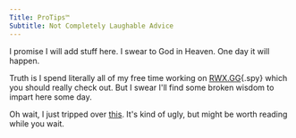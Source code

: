 ```yaml
---
Title: ProTips™
Subtitle: Not Completely Laughable Advice
---
```


I promise I will add stuff here. I swear to God in Heaven. One day it will happen.

Truth is I spend literally all of my free time working on [RWX.GG](https://rwx.gg){.spy} which you should really check out. But I swear I'll find some broken wisdom to impart here some day.

Oh wait, I just tripped over [this](./streaming/). It's kind of ugly, but might be worth reading while you wait.

